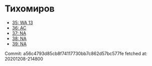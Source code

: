 # Тихомиров
- [35: WA 13](35.md)
- [36: AC](36.md)
- [37: NA](37.md)
- [38: NA](38.md)
- [39: NA](39.md)

Commit: a56c4793d85cb8f74117730bb7c862d57bc577fe
 fetched at: 20201208-214800
